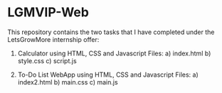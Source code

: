 # LGMVIP-Web

This repository contains the two tasks that I have completed under the LetsGrowMore internship offer:

1) Calculator using HTML, CSS and Javascript
    Files:
    a)  index.html
    b) style.css
    c) script.js
    
2) To-Do List WebApp using HTML, CSS and Javascript
    Files:
    a) index2.html
    b) main.css
    c) main.js
